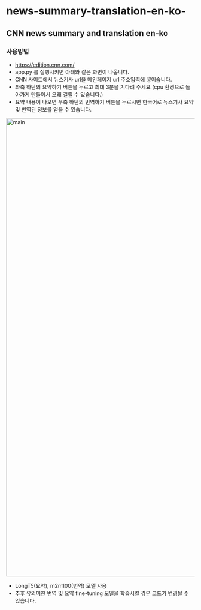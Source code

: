 # news-summary-translation-en-ko-

## CNN news summary and translation en-ko

### 사용방법
- https://edition.cnn.com/ 
- app.py 를 실행시키면 아래와 같은 화면이 나옵니다.
- CNN 사이트에서 뉴스기사 url을 메인페이지 url 주소입력에 넣어습니다.
- 좌측 하단의 요약하기 버튼을 누르고 최대 3분을 기다려 주세요 (cpu 환경으로 돌아가게 만들어서 오래 걸릴 수 있습니다.) 
- 요약 내용이 나오면 우측 하단의 번역하기 버튼을 누르시면 한국어로 뉴스기사 요약 및 번역된 정보를 얻을 수 있습니다. 

<img width="1221" alt="main" src="https://user-images.githubusercontent.com/113816871/231660448-2ca1ee0a-3f5d-4d12-a2b7-334e0746eecf.png">

- LongT5(요약), m2m100(번역) 모델 사용 
- 추후 유의미한 번역 및 요약 fine-tuning 모델을 학습시킬 경우 코드가 변경될 수 있습니다. 

